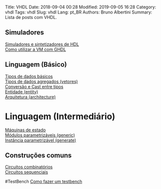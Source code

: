 Title: VHDL
Date: 2018-09-04 00:28
Modified: 2019-09-05 16:28
Category: vhdl
Tags: vhdl
Slug: vhdl
Lang: pt_BR
Authors: Bruno Albertini
Summary: Lista de posts com VHDL.


## Simuladores
[Simuladores e sintetizadores de HDL]({filename}../vhdl/o_simulators_pt.md)  
[Como utilizar a VM com GHDL]({filename}../vhdl/o_vmghdl_pt.md)  

## Linguagem (Básico)
[Tipos de dados básicos]({filename}../vhdl/l_datatypes_pt.md)  
[Tipos de dados agregados (vetores)]({filename}../vhdl/l_array_aggregates_pt.md)  
[Conversão e Cast entre tipos]({filename}../vhdl/l_conversion_pt.md)  
[Entidade (entity)]({filename}../vhdl/l_entity_pt.md)  
[Arquitetura (architecture)]({filename}../vhdl/l_architecture_pt.md)  

# Linguagem (Intermediário)
[Máquinas de estado]({filename}../vhdl/g_fsm_pt.md)  
[Módulos parametrizáveis (generic)]({filename}../vhdl/l_generic_pt.md)  
[Instância parametrizável (generate)]({filename}../vhdl/l_generate_pt.md)  


## Construções comuns
[Circuitos combinatórios]({filename}../vhdl/g_combinatory_pt.md)  
[Circuitos sequenciais]({filename}../vhdl/g_sequential_pt.md)  


#TestBench
[Como fazer um testbench]({filename}../vhdl/g_testbench_pt.md)  
